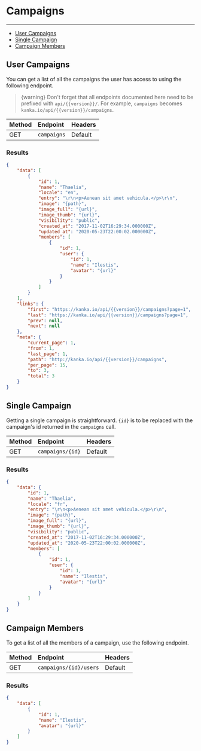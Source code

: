 # Campaigns

---

- [User Campaigns](#user-campaigns)
- [Single Campaign](#campaign)
- [Campaign Members](#campaign-members)

<a name="user-campaigns"></a>
## User Campaigns

You can get a list of all the campaigns the user has access to using the following endpoint.

> {warning} Don't forget that all endpoints documented here need to be prefixed with `api/{{version}}/`. For example, `campaigns` becomes `kanka.io/api/{{version}}/campaigns`.


| Method | Endpoint| Headers |
| :- |   :-   |  :-  |
| GET | `campaigns` | Default |

### Results
```json
{
    "data": [
        {
            "id": 1,
            "name": "Thaelia",
            "locale": "en",
            "entry": "\r\n<p>Aenean sit amet vehicula.</p>\r\n",
            "image": "{path}",
            "image_full": "{url}",
            "image_thumb": "{url}",
            "visibility": "public",
            "created_at": "2017-11-02T16:29:34.000000Z",
            "updated_at": "2020-05-23T22:00:02.000000Z",
            "members": [
                {
                    "id": 1,
                    "user": {
                        "id": 1,
                        "name": "Ilestis",
                        "avatar": "{url}"
                    }
                }
            ]
        }
    ],
    "links": {
        "first": "https://kanka.io/api/{{version}}/campaigns?page=1",
        "last": "https://kanka.io/api/{{version}}/campaigns?page=1",
        "prev": null,
        "next": null
    },
    "meta": {
        "current_page": 1,
        "from": 1,
        "last_page": 1,
        "path": "http://kanka.io/api/{{version}}/campaigns",
        "per_page": 15,
        "to": 3,
        "total": 3
    }
}
```

<a name="campaign"></a>
## Single Campaign

Getting a single campaign is straightforward. `{id}` is to be replaced with the campaign's id returned in the `campaigns` call.

| Method | Endpoint| Headers |
| :- |   :-   |  :-  |
| GET | `campaigns/{id}` | Default |

### Results
```json
{
    "data": {
        "id": 1,
        "name": "Thaelia",
        "locale": "fr",
        "entry": "\r\n<p>Aenean sit amet vehicula.</p>\r\n",
        "image": "{path}",
        "image_full": "{url}",
        "image_thumb": "{url}",
        "visibility": "public",
        "created_at": "2017-11-02T16:29:34.000000Z",
        "updated_at": "2020-05-23T22:00:02.000000Z",
        "members": [
            {
                "id": 1,
                "user": {
                    "id": 1,
                    "name": "Ilestis",
                    "avatar": "{url}"
                }
            }
        ]
    }
}
```

<a name="campaign-members"></a>
## Campaign Members

To get a list of all the members of a campaign, use the following endpoint.

| Method | Endpoint| Headers |
| :- |   :-   |  :-  |
| GET | `campaigns/{id}/users` | Default |

### Results
```json
{
    "data": [
        {
            "id": 1,
            "name": "Ilestis",
            "avatar": "{url}"
        } 
    ]
}
```
